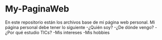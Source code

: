 # My-PaginaWeb

En este repositorio están los archivos base de mi página web personal. Mi página personal debe tener lo siguiente
-¿Quién soy?
-¿De dónde vengo?
-¿Por qué estudio TICs?
-Mis intereses
-Mis hobbies
